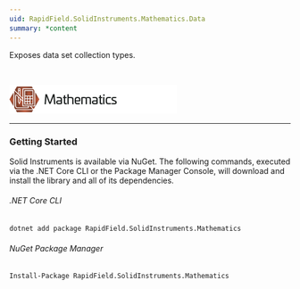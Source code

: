 ```yaml
---
uid: RapidField.SolidInstruments.Mathematics.Data
summary: *content
---
```


<!--
Copyright (c) RapidField LLC. Licensed under the MIT License. See LICENSE.txt in the project root for license information.
-->

Exposes data set collection types.

<br />

![Mathematics label](../images/Label.Mathematics.300w.png)
- - -

### Getting Started

Solid Instruments is available via NuGet. The following commands, executed via the .NET Core CLI or the Package Manager Console, will download and install the library and all of its dependencies.

###### .NET Core CLI

```shell
dotnet add package RapidField.SolidInstruments.Mathematics
```

###### NuGet Package Manager

```shell
Install-Package RapidField.SolidInstruments.Mathematics
```